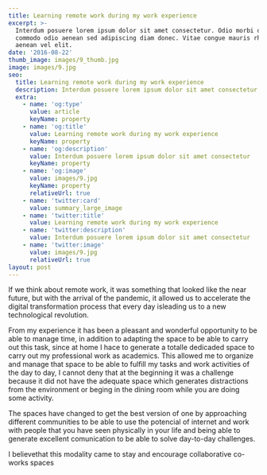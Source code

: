 ```yaml
---
title: Learning remote work during my work experience
excerpt: >-
  Interdum posuere lorem ipsum dolor sit amet consectetur. Odio morbi quis
  commodo odio aenean sed adipiscing diam donec. Vitae congue mauris rhoncus
  aenean vel elit.
date: '2016-08-22'
thumb_image: images/9_thumb.jpg
image: images/9.jpg
seo:
  title: Learning remote work during my work experience
  description: Interdum posuere lorem ipsum dolor sit amet consectetur
  extra:
    - name: 'og:type'
      value: article
      keyName: property
    - name: 'og:title'
      value: Learning remote work during my work experience
      keyName: property
    - name: 'og:description'
      value: Interdum posuere lorem ipsum dolor sit amet consectetur
      keyName: property
    - name: 'og:image'
      value: images/9.jpg
      keyName: property
      relativeUrl: true
    - name: 'twitter:card'
      value: summary_large_image
    - name: 'twitter:title'
      value: Learning remote work during my work experience
    - name: 'twitter:description'
      value: Interdum posuere lorem ipsum dolor sit amet consectetur
    - name: 'twitter:image'
      value: images/9.jpg
      relativeUrl: true
layout: post
---
```


If we think about remote work, it was something that looked like the near future, but with the arrival of the pandemic, it allowed us to accelerate the digital transformation process that every day isleading us to a new technological revolution.

From my experience it has been a pleasant and wonderful opportunity to be able to manage time, in addition to adapting the space to be able to carry out this task, since at home I hace to generate a totalle dedicaded space to carry out my professional work as academics. This allowed me to organize and manage that space to be able to fulfill my tasks and work activities of the day to day, I cannot deny that at the beginning it was a challenge because it did not have the adequate space which generates distractions from the environment or beging in the dining room while you are doing some activity.

The spaces have changed to get the best version of one by approaching different communities to be able to use the potencial of internet and work with people that you have seen physically in your life and being able to generate excellent comunication to be able to solve day-to-day challenges.

I believethat this modality came to stay and encourage collaborative co-works spaces 
